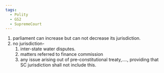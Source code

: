 ```yaml
---
tags:
  - Polity
  - GS2
  - SupremeCourt
---
```

1. parliament can increase but can not decrease its jurisdiction.
2. no jurisdiction- 
	1. inter-state water disputes.
	2. matters referred to finance commission
	3. any issue arising out of pre-constitutional treaty,...., providing that SC jurisdiction shall not include this. 
